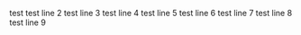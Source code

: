 test
test line 2
test line 3
test line 4
test line 5
test line 6
test line 7
test line 8
test line 9
